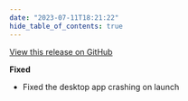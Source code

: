 ```yaml
---
date: "2023-07-11T18:21:22"
hide_table_of_contents: true
---
```

[View this release on GitHub](https://github.com/foxglove/studio/releases/tag/v1.61.1)

**Fixed**

- Fixed the desktop app crashing on launch